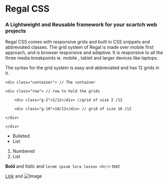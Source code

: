 # Regal CSS
### A Lightweight and Reusable framework for your scartch web projects


Regal CSS comes with responsive grids and built in CSS snippets and abbreviated classes.
The grid system of Regal is made over mobile first approach, and is browser responsive and adaptive.
It is responsive to all the three media breakpoints ie. mobile , tablet and larger devices like laptops.


The syntax for the grid system is easy and abbreviated and has 12 grids in it.


  `<div class="container"> // The container `
  
    <div class="row"> // row to hold the grids
    
        <div class="g-2">2/12</div> //grid of size 2 /12
        
        <div class="g-10">10/12</div> // grid of size 10 /12
        
    </div>
    
    </div>






- Bulleted
- List

1. Numbered
2. List

**Bold** and _Italic_ and `lorem ipsum lora lassun <hr/>` text

[Link](url) and ![Image](src)

